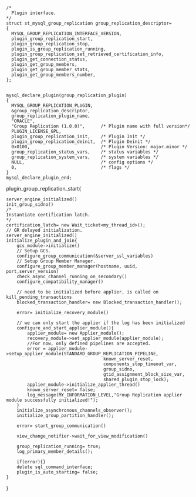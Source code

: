
```
/*
  Plugin interface.
*/
struct st_mysql_group_replication group_replication_descriptor=
{
  MYSQL_GROUP_REPLICATION_INTERFACE_VERSION,
  plugin_group_replication_start,
  plugin_group_replication_stop,
  plugin_is_group_replication_running,
  plugin_group_replication_set_retrieved_certification_info,
  plugin_get_connection_status,
  plugin_get_group_members,
  plugin_get_group_member_stats,
  plugin_get_group_members_number,
};


mysql_declare_plugin(group_replication_plugin)
{
  MYSQL_GROUP_REPLICATION_PLUGIN,
  &group_replication_descriptor,
  group_replication_plugin_name,
  "ORACLE",
  "Group Replication (1.0.0)",      /* Plugin name with full version*/
  PLUGIN_LICENSE_GPL,
  plugin_group_replication_init,    /* Plugin Init */
  plugin_group_replication_deinit,  /* Plugin Deinit */
  0x0100,                           /* Plugin Version: major.minor */
  group_replication_status_vars,    /* status variables */
  group_replication_system_vars,    /* system variables */
  NULL,                             /* config options */
  0,                                /* flags */
}
mysql_declare_plugin_end;
```
plugin_group_replication_start{
	
	server_engine_initialized()
	init_group_sidno()
	/*
	Instantiate certification latch.
	*/
	certification_latch= new Wait_ticket<my_thread_id>();
	// GR delayed initialization.
	server_engine_initialized()
	initialize_plugin_and_join{
		gcs_module->initialize()
		// Setup GCS.
		configure_group_communication(&server_ssl_variables)
		// Setup Group Member Manager.
		configure_group_member_manager(hostname, uuid, port,server_version)
		check_async_channel_running_on_secondary()
		configure_compatibility_manager()
		
		// need to be initialized before applier, is called on kill_pending_transactions
		blocked_transaction_handler= new Blocked_transaction_handler();
  
		error= initialize_recovery_module()

		// we can only start the applier if the log has been initialized
		configure_and_start_applier_module(){
			applier_module= new Applier_module();
			recovery_module->set_applier_module(applier_module);
			//For now, only defined pipelines are accepted.
			error = applier_module->setup_applier_module(STANDARD_GROUP_REPLICATION_PIPELINE,
                                         known_server_reset,
                                         components_stop_timeout_var,
                                         group_sidno,
                                         gtid_assignment_block_size_var,
                                         shared_plugin_stop_lock);
			applier_module->initialize_applier_thread()
			known_server_reset= false;
			log_message(MY_INFORMATION_LEVEL,"Group Replication applier module successfully initialized!");
		}
		initialize_asynchronous_channels_observer();
		initialize_group_partition_handler();
		
		error= start_group_communication()
		
		view_change_notifier->wait_for_view_modification()
		
		group_replication_running= true;
		log_primary_member_details();
		
		if(error){}
		delete sql_command_interface;
		plugin_is_auto_starting= false;
	}
}